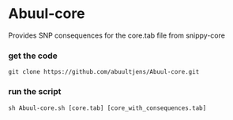 # Abuul-core
Provides SNP consequences for the core.tab file from snippy-core

### get the code
``git clone https://github.com/abuultjens/Abuul-core.git``

### run the script
``sh Abuul-core.sh [core.tab] [core_with_consequences.tab]``


